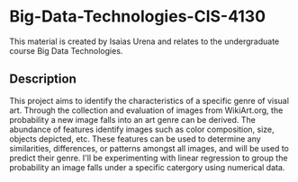 # Big-Data-Technologies-CIS-4130
This material is created by Isaias Urena and relates to the undergraduate course Big Data Technologies.

## Description
This project aims to identify the characteristics of a specific genre of visual art. Through the collection and evaluation of images from WikiArt.org, the probability a new image falls into an art genre can be derived. The abundance of features identify images such as color composition, size, objects depicted, etc. These features can be used to determine any similarities, differences, or patterns amongst all images, and will be used to predict their genre. I'll be experimenting with linear regression to group the probability an image falls under a specific catergory using numerical data. 

